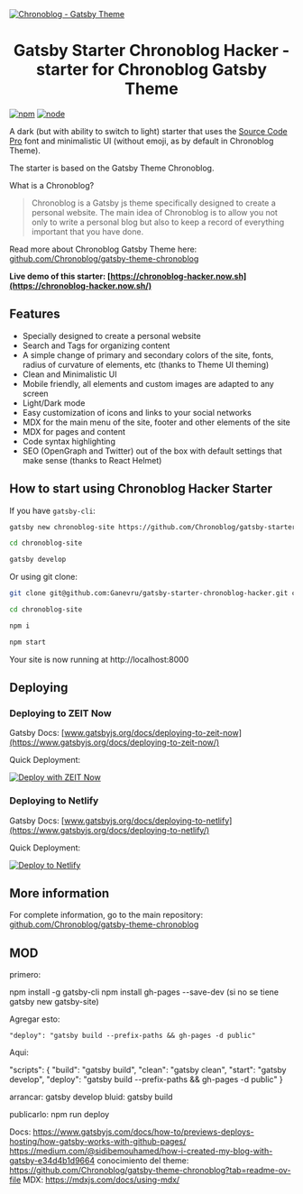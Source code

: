 <a href="https://chronoblog-hacker.now.sh" target="_blank">
<img src="https://github.com/Chronoblog/gatsby-theme-chronoblog/raw/master/assets/st-banner-hacker.png" alt="Chronoblog - Gatsby Theme" />
</a>

<h1 align="center">
Gatsby Starter Chronoblog Hacker - starter for Chronoblog Gatsby Theme
</h1>

[![npm](https://img.shields.io/npm/v/gatsby-theme-chronoblog?color=brightgreen)](https://www.npmjs.com/package/gatsby-theme-chronoblog) [![node](https://img.shields.io/node/v/gatsby-theme-chronoblog)](https://www.npmjs.com/package/gatsby-theme-chronoblog)

A dark (but with ability to switch to light) starter that uses the [Source Code Pro](https://github.com/adobe-fonts/source-code-pro) font and minimalistic UI (without emoji, as by default in Chronoblog Theme).

The starter is based on the Gatsby Theme Chronoblog.

What is a Chronoblog?

> Chronoblog is a Gatsby js theme specifically designed to create a personal website. The main idea of ​​Chronoblog is to allow you not only to write a personal blog but also to keep a record of everything important that you have done.

Read more about Chronoblog Gatsby Theme here: [github.com/Chronoblog/gatsby-theme-chronoblog](https://github.com/Chronoblog/gatsby-theme-chronoblog)

**Live demo of this starter: [https://chronoblog-hacker.now.sh](https://chronoblog-hacker.now.sh/)**

## Features

- Specially designed to create a personal website
- Search and Tags for organizing content
- A simple change of primary and secondary colors of the site, fonts, radius of curvature of elements, etc (thanks to Theme UI theming)
- Clean and Minimalistic UI
- Mobile friendly, all elements and custom images are adapted to any screen
- Light/Dark mode
- Easy customization of icons and links to your social networks
- MDX for the main menu of the site, footer and other elements of the site
- MDX for pages and content
- Code syntax highlighting
- SEO (OpenGraph and Twitter) out of the box with default settings that make sense (thanks to React Helmet)

## How to start using Chronoblog Hacker Starter

If you have `gatsby-cli`:

```sh
gatsby new chronoblog-site https://github.com/Chronoblog/gatsby-starter-chronoblog-hacker

cd chronoblog-site

gatsby develop
```

Or using git clone:

```sh
git clone git@github.com:Ganevru/gatsby-starter-chronoblog-hacker.git chronoblog-site

cd chronoblog-site

npm i

npm start
```

Your site is now running at http://localhost:8000

## Deploying

### Deploying to ZEIT Now

Gatsby Docs: [www.gatsbyjs.org/docs/deploying-to-zeit-now](https://www.gatsbyjs.org/docs/deploying-to-zeit-now/)

Quick Deployment:

[![Deploy with ZEIT Now](https://zeit.co/button)](https://zeit.co/new/project?template=https://github.com/Chronoblog/gatsby-starter-chronoblog-hacker)

### Deploying to Netlify

Gatsby Docs: [www.gatsbyjs.org/docs/deploying-to-netlify](https://www.gatsbyjs.org/docs/deploying-to-netlify/)

Quick Deployment:

[![Deploy to Netlify](https://www.netlify.com/img/deploy/button.svg)](https://app.netlify.com/start/deploy?repository=https://github.com/Chronoblog/gatsby-starter-chronoblog-hacker)

## More information

For complete information, go to the main repository: [github.com/Chronoblog/gatsby-theme-chronoblog](https://github.com/Chronoblog/gatsby-theme-chronoblog)

## MOD

primero:

npm install -g gatsby-cli
npm install gh-pages --save-dev
 (si no se tiene gatsby new gatsby-site)

Agregar esto:

    "deploy": "gatsby build --prefix-paths && gh-pages -d public"

Aqui:

  "scripts": {
    "build": "gatsby build",
    "clean": "gatsby clean",
    "start": "gatsby develop",
    "deploy": "gatsby build --prefix-paths && gh-pages -d public"
  }

arrancar: gatsby develop
bluid: gatsby build

 publicarlo: 
 npm run deploy

 Docs: 
 https://www.gatsbyjs.com/docs/how-to/previews-deploys-hosting/how-gatsby-works-with-github-pages/
 https://medium.com/@sidibemouhamed/how-i-created-my-blog-with-gatsby-e34d4b1d9664
 conocimiento del theme: https://github.com/Chronoblog/gatsby-theme-chronoblog?tab=readme-ov-file
 MDX: https://mdxjs.com/docs/using-mdx/